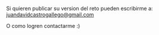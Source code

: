 Si quieren publicar su version del reto pueden escribirme a:
juandavidcastrogallego@gmail.com

O como logren contactarme :)
